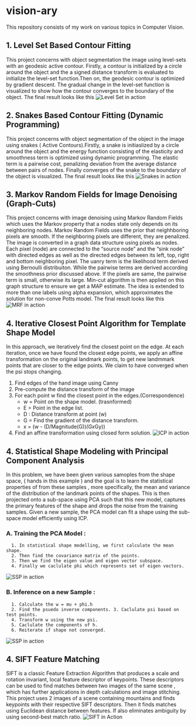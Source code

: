 # vision-ary
This repository consists of my work on various topics in Computer Vision.

## 1. Level Set Based Contour Fitting
This project concerns with object segmentation the image using level-sets with an geodesic active contour. Firstly, a contour is initialized by a circle around the object and the a signed distance transform is evaluated to initialize the level-set function.Then on, the geodesic contour is optimized by gradient descent. The gradual change in the level-set function is visualized to show how the contour converges to the boundary of the object.
The final result looks like this
![Level Set in action](Level-sets.gif)

## 2. Snakes Based Contour Fitting (Dynamic Programming)
This project concerns with object segmentation of the object in the image using snakes ( Active Contours).Firstly, a snake is initiaslized  by a circle around the object and the energy function consisting of the elasticity and smoothness term is optimized using dynamic programming. The elastic term  is a pairwise cost, penalizing deviation from the average distance between pairs of nodes. Finally converges of the snake to the boundary of the object is visualized.
The final result looks like this
![Snakes in action](Snakes-contour.gif)

## 3. Markov Random Fields for Image Denoising (Graph-Cuts)
This project concerns with image denoising using Markov Random Fields which uses the Markov property that a nodes state only depends on its neighboring nodes. Markov Random Fields uses the prior that neighhboring pixels are smooth. If the neighboring pixels are different, they are penalized. The image is converted in a graph data structure using pixels as nodes. Each pixel (node) are connected to the “source node” and the “sink node” with directed edges as well as the directed edges between its left, top, right and bottom neighboring pixel. The uanry term is the likelihood term derived using Bernoulli distribuiton. While the pairwise terms are derived according the smoothness prior discussed above. If the pixels are same, the pairwise term is small, otherwise its large. Min-cut algorithm is then applied on this graph structure to ensure we get a MAP estimate. The idea is extended to more than one labels using alpha expansion, which approximates the solution for non-conve Potts model.
The final result looks like this
![MRF in action](denoise.gif)

## 4. Iterative Closest Point Algorithm for Template Shape Model
In this approach, we iteratively find the closest point on the edge. At each iteration, once we have found the
closest edge points, we apply an affine transformation on the original landmark points, to get new landmmark
points that are closer to the edge points. We claim to have converged when the psi stops changing.

1. Find edges of the hand image using Canny
2. Pre-compute the distance transform of the image
3. For each point w find the closest point in the edges.(Correspondence)
   - w = Point on the shape model. (trasnformed)
   - E = Point in the edge list.
   - D : Distance transform at point (w)
   - G = Find the gradient of the distance transform.
   - x = (w - (D/Magnitude(G))*(Gx*Gy))
4. Find an affine transformation using closed form solution.
![ICP in action](icp.gif)


## 4. Statistical Shape Modeling with Principal Component Analysis
In this problem, we have been given various samoples from the shape space, ( hands in this example ) and the goal is to learn the statistical properties of from these samples , more specifically, the mean and variance of the distribution of the landmark points of the shapes. This is then projected onto a sub-space using PCA such that this new model, captures the primary features of the shape and drops the noise from the training samples. Given a new sample, the PCA model can fit a shape using the sub-space model efficiently using ICP.
   ### A. Training the PCA Model : 
      1. In statistical shape modelling, we first calculate the mean shape. 
      2. Then find the covariance matrix of the points.
      3. Then we find the eigen value and eigen vector subspace.
      4. Finally we caclulate phi which represents set of eigen vectors.
 ![SSP in action](PCA_Shape.png)
   ### B. Inference on a new Sample :
      1. Calculate the w = mu + phi.h
      2. Find the psuedo inverse components. 3. Caclulate psi based on test points.
      4. Transform w using the new psi.
      5. Caclulate the components of h.
      6. Reiterate if shape not converged.
 ![SSP in action](SSP.gif)

## 4. SIFT Feature Matching
SIFT is a classic Feature Extraction Algorithm that produces a scale and rotation invariant, local feature descriptor of keypoints. These descriptors
can be used to find matches between two images of the same scene , which has further applications in depth calculations and image stitching. This project
uses 2 images of a scene containing mountains and finds keypoints with their respective SIFT descriptors. Then it finds matches using Euclidean distance
between features. If also eliminates ambiguity by using second-best match ratio.
![SIFT in Action](mapped_matches.png)
